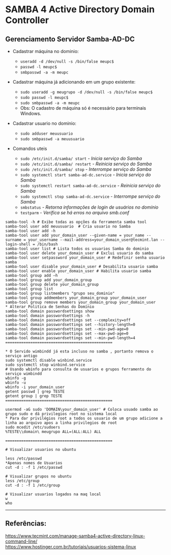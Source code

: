 # SAMBA 4 Active Directory Domain Controller  
## Gerenciamento Servidor Samba-AD-DC

* Cadastrar máquina no dominio:
  * `useradd -d /dev/null -s /bin/false meupc$`
  * `passwd -l meupc$`
  * `smbpasswd -a -m meupc`

* Cadastrar máquina já adicionando em um grupo existente:
  * `sudo useradd -g meugrupo -d /dev/null -s /bin/false meupc$` 
  * `sudo passwd -l meupc$`
  * `sudo smbpasswd -a -m meupc`
  * Obs: O cadastro de máquina só é necessário para terminais Windows.

* Cadastrar usuario no dominio:
  * `sudo adduser meuusuario`
  * `sudo smbpasswd -a meuusuario`

* Comandos uteis
  * `sudo /etc/init.d/samba/ start` - *Inicia serviço do Samba*
  * `sudo /etc/init.d/samba/ restart`  - *Reinicia serviço do Samba*
  * `sudo /etc/init.d/samba/ stop` - *Interrompe serviço do Samba*
  * `sudo systemctl start samba-ad-dc.service` - *Inicia serviço do Samba*
  * `sudo systemctl restart samba-ad-dc.service` - *Reinicia serviço do Samba*
  * `sudo systemctl stop samba-ad-dc.service` - *Interrompe serviço do Samba*
  * `smbstatus` - *Retorna informações de login de usuários no domínio*
  * `testparm` - *Verifica se há erros no arquivo smb.conf*

~~~
samba-tool -h # Exibe todas as opções da ferramenta samba tool
samba-tool user add meuusuario  # Cria usuario no Samba
samba-tool user add -h  
samba-tool user add your_domain_user --given-name = your_name --surname = your_username --mail-address=your_domain_user@tecmint.lan --login-shell = /bin/bash
samba-tool user list # Lista todos os usuarios Samba do dominio
samba-tool user delete your_domain_user # Exclui usuario do samba
samba-tool user setpassword your_domain_user # Redefinir senha usuario samba
samba-tool user disable your_domain_user # Desabilita usuario samba
samba-tool user enable your_domain_user # Habilita usuario samba
samba-tool group add –h  
samba-tool group add your_domain_group
samba-tool group delete your_domain_group
samba-tool group list
samba-tool group listmembers "grupo seu_dominio"
samba-tool group addmembers your_domain_group your_domain_user
samba-tool group remove members your_domain_group your_domain_user
* Alterar Politica de Senhas do Domínio
samba-tool domain passwordsettings show
samba-tool domain passwordsettings -h 
samba-tool domain passwordsettings set --complexity=off
samba-tool domain passwordsettings set --history-length=0
samba-tool domain passwordsettings set --min-pwd-age=0
samba-tool domain passwordsettings set --max-pwd-age=0
samba-tool domain passwordsettings set --min-pwd-length=4
===============================================

* O Servido wimbindd já esta incluso no samba , portanto remova o serviço antigo 
sudo systemctl disable winbind.service
sudo systemctl stop winbind.service
# Usando wbinfo para consulta de usuarios e grupos ferramento do serviço wimbindd
wbinfo -g
wbinfo -u
wbinfo -i your_domain_user
getent passwd | grep TESTE
getent group | grep TESTE
===============================================

usermod -aG sudo 'DOMAIN\your_domain_user' # Coloca usuado samba ao grupo sudo e dá privilegios root no sistema local
* Para dar privilégios root a todos os usuario de um grupo adicione a linha ao arquivo apos a linha privilegios de root
sudo mcedit /etc/sudoers
%TESTE\\domain\ meugrupo ALL=(ALL:ALL) ALL

===============================================

# Visualizar usuarios no ubuntu

less /etc/passwd
*Apenas nomes de Usuarios
cut -d : -f 1 /etc/passwd

# Visualizar grupos no ubuntu
less /etc/group
cut -d : -f 1 /etc/group

# Visualizar usuarios logados na maq local
w
who
~~~
--------------
## Referências:
https://www.tecmint.com/manage-samba4-active-directory-linux-command-line/  
https://www.hostinger.com.br/tutoriais/usuarios-sistema-linux  

